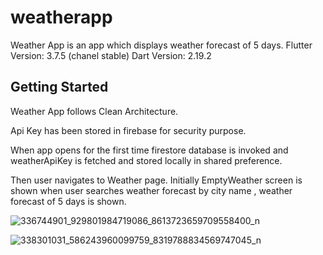 # weatherapp

Weather App is an app which displays weather forecast of 5 days.
Flutter Version: 3.7.5 (chanel stable)
Dart Version: 2.19.2

## Getting Started

Weather App follows Clean Architecture.

Api Key has been stored in firebase for security purpose. 

When app opens for the first time firestore database is invoked and weatherApiKey is fetched and stored locally in shared preference.

Then user navigates to Weather page. Initially EmptyWeather screen is shown when user searches weather forecast by city name , weather forecast of 5 days is shown.


![336744901_929801984719086_8613723659709558400_n](https://user-images.githubusercontent.com/62948764/227791534-2a728e13-0d79-4b0d-a17a-7542801c90fa.jpg)

![338301031_586243960099759_8319788834569747045_n](https://user-images.githubusercontent.com/62948764/227791545-521b383d-b4a7-43ed-ad13-b7bba433734f.jpg)
